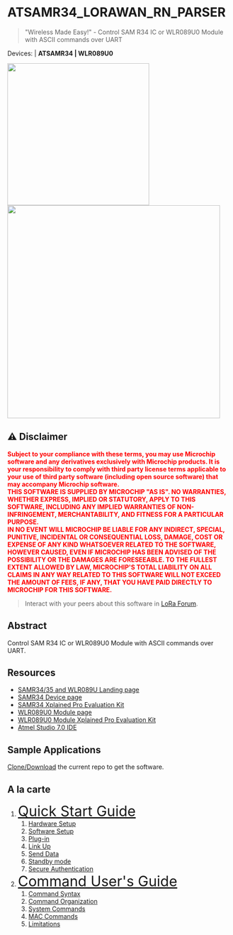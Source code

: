 # ATSAMR34_LORAWAN_RN_PARSER
> "Wireless Made Easy!" - Control SAM R34 IC or WLR089U0 Module with ASCII commands over UART

Devices: | **ATSAMR34 | WLR089U0**

<!-- [![Latest release](https://img.shields.io/github/v/release/MicrochipTech/ATSAMR34_LORAWAN_RN_PARSER?include_prereleases&sort=semver&style=for-the-badge)](https://github.com/MicrochipTech/ATSAMR34_LORAWAN_RN_PARSER/releases/latest)
[![Latest release date](https://img.shields.io/github/release-date/MicrochipTech/ATSAMR34_LORAWAN_RN_PARSER?style=for-the-badge)](https://github.com/MicrochipTech/ATSAMR34_LORAWAN_RN_PARSER/releases/latest)
-->

<p align="left">
<a href="https://www.microchip.com" target="_blank">
<img src="resources/media/Microchip_logo.png" width=320></a>
<a href="https://www.microchip.com/samr34" target="_blank">
<img src="resources/media/samr34.png" width=480></a>
</p>

## ⚠ Disclaimer

<p><span style="color:red"><b>
Subject to your compliance with these terms, you may use Microchip software and any derivatives exclusively with Microchip products. It is your responsibility to comply with third party license terms applicable to your use of third party software (including open source software) that may accompany Microchip software.<br>
THIS SOFTWARE IS SUPPLIED BY MICROCHIP "AS IS". NO WARRANTIES, WHETHER EXPRESS, IMPLIED OR STATUTORY, APPLY TO THIS SOFTWARE, INCLUDING ANY IMPLIED WARRANTIES OF NON-INFRINGEMENT, MERCHANTABILITY, AND FITNESS FOR A PARTICULAR PURPOSE.<br>
IN NO EVENT WILL MICROCHIP BE LIABLE FOR ANY INDIRECT, SPECIAL, PUNITIVE, INCIDENTAL OR CONSEQUENTIAL LOSS, DAMAGE, COST OR EXPENSE OF ANY KIND WHATSOEVER RELATED TO THE SOFTWARE, HOWEVER CAUSED, EVEN IF MICROCHIP HAS BEEN ADVISED OF THE POSSIBILITY OR THE DAMAGES ARE FORESEEABLE. TO THE FULLEST EXTENT ALLOWED BY LAW, MICROCHIP'S TOTAL LIABILITY ON ALL CLAIMS IN ANY WAY RELATED TO THIS SOFTWARE WILL NOT EXCEED THE AMOUNT OF FEES, IF ANY, THAT YOU HAVE PAID DIRECTLY TO MICROCHIP FOR THIS SOFTWARE.
</span></p></b>

> Interact with your peers about this software in [LoRa Forum](https://www.microchip.com/forums/f512.aspx).

## Abstract

Control SAM R34 IC or WLR089U0 Module with ASCII commands over UART.

## Resources

- [SAMR34/35 and WLR089U Landing page](https://www.microchip.com/design-centers/wireless-connectivity/low-power-wide-area-networks/lora-technology/sam-r34-r35)
- [SAMR34 Device page](https://www.microchip.com/wwwproducts/en/ATSAMR34J18)
- [SAMR34 Xplained Pro Evaluation Kit](https://www.microchip.com/DevelopmentTools/ProductDetails/dm320111)
- [WLR089U0 Module page](https://www.microchip.com/wwwproducts/en/WLR089U0)
- [WLR089U0 Module Xplained Pro Evaluation Kit](https://www.microchip.com/EV23M25A)
- [Atmel Studio 7.0 IDE](https://www.microchip.com/mplab/avr-support/atmel-studio-7)

## Sample Applications

[Clone/Download](https://docs.github.com/en/free-pro-team@latest/github/creating-cloning-and-archiving-repositories/cloning-a-repository) the current repo to get the software.

## A la carte

1. <font size="6">[Quick Start Guide](01_quick_start_guide/README.md#top)</font>
   1. [Hardware Setup](01_quick_start_guide/README.md#step1)
   1. [Software Setup](01_quick_start_guide/README.md#step2)
   1. [Plug-in](01_quick_start_guide/README.md#step3)
   1. [Link Up](01_quick_start_guide/README.md#step4)
   1. [Send Data](01_quick_start_guide/README.md#step5)
   1. [Standby mode](01_quick_start_guide/README.md#step6)
   1. [Secure Authentication](01_quick_start_guide/README.md#step7)
1. <font size="6">[Command User's Guide](02_command_guide/README.md#top)</font>
   1. [Command Syntax](02_command_guide/README.md#step1)
   1. [Command Organization](02_command_guide/README.md#step2)
   1. [System Commands](02_command_guide/README.md#step3)
   1. [MAC Commands](02_command_guide/README.md#step4)
   1. [Limitations](02_command_guide/README.md#step5)
   


